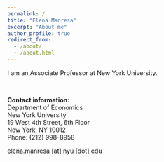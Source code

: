 ```yaml
---
permalink: /
title: "Elena Manresa"
excerpt: "About me"
author_profile: true
redirect_from: 
  - /about/
  - /about.html
---
```


I am an Associate Professor at New York University.

&nbsp;

**Contact information:** <br>
Department of Economics <br>
New York University <br>
19 West 4th Street, 6th Floor <br>
New York, NY 10012 <br>
Phone: (212) 998-8958 <br>

elena.manresa [at] nyu [dot] edu

